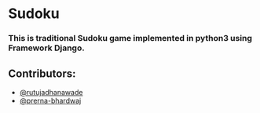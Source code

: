 # Sudoku

 ### This is traditional Sudoku game implemented in python3 using Framework Django.

## Contributors:
   - [@rutujadhanawade](https://github.com/rutujadhanawade)
   - [@prerna-bhardwaj](https://github.com/prerna-bhardwaj)
